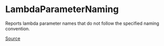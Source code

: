 # LambdaParameterNaming

Reports lambda parameter names that do not follow the specified naming convention.


[Source](https://detekt.dev/docs/rules/naming#lambdaparameternaming)

